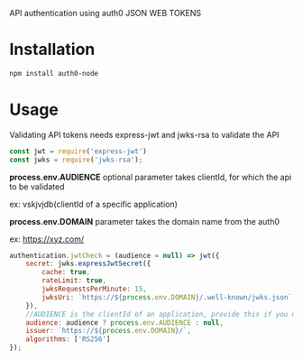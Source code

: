 API authentication using auth0 JSON WEB TOKENS

# Installation

```bash
npm install auth0-node
```

# Usage

Validating API tokens needs express-jwt and jwks-rsa to validate the API

```javascript
const jwt = require('express-jwt')
const jwks = require('jwks-rsa');
```

**process.env.AUDIENCE** optional parameter takes clientId, for which the api to be validated

ex: vskjvjdb(clientId of a specific application)

**process.env.DOMAIN** parameter takes the domain name from the auth0 

ex: https://xyz.com/

```javascript
authentication.jwtCheck = (audience = null) => jwt({
    secret: jwks.expressJwtSecret({
        cache: true,
        rateLimit: true,
        jwksRequestsPerMinute: 15,
        jwksUri: `https://${process.env.DOMAIN}/.well-known/jwks.json`
    }),
    //AUDIENCE is the clientId of an application, provide this if you need an API to be validated specifically for a single client
    audience: audience ? process.env.AUDIENCE : null,
    issuer: `https://${process.env.DOMAIN}/`,
    algorithms: ['RS256']
});

```
